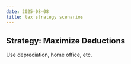 ```yaml
---
date: 2025-08-08
title: tax strategy scenarios
---
```

## Strategy: Maximize Deductions
Use depreciation, home office, etc.